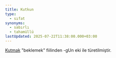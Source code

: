 ```yaml
---
title: Kutkun
type:
  - sıfat
synonyms:
  - sabırlı
  - tahamüllü
lastUpdated: 2025-07-22T11:38:00.000+03:00
---
```

[Kutmak](/sozluk/kutmak) "beklemek" fiilinden -gUn eki ile türetilmiştir.
